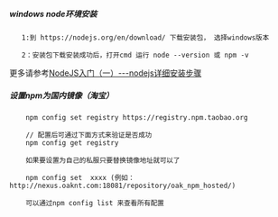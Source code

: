 
##### windows node环境安装

       1:到 https://nodejs.org/en/download/ 下载安装包， 选择windows版本

       2：安装包下载安装成功后，打开cmd 运行 node --version 或 npm -v

更多请参考[NodeJS入门（一）---nodejs详细安装步骤](https://blog.csdn.net/muzidigbig/article/details/80493880)


##### 设置npm为国内镜像（淘宝）


        npm config set registry https://registry.npm.taobao.org

        // 配置后可通过下面方式来验证是否成功
        npm config get registry

        如果要设置为自己的私服只要替换镜像地址就可以了

        npm config set  xxxx (例如：http://nexus.oaknt.com:18081/repository/oak_npm_hosted/)

        可以通过npm config list 来查看所有配置